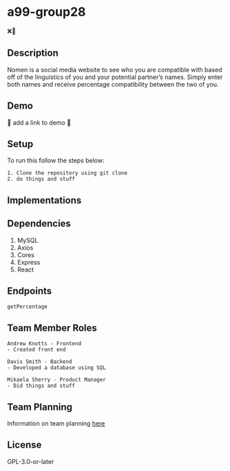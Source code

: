 # a99-group28

❌🕺

## Description

Nomen is a social media website to see who you are compatible with based off of the linguistics of you and your potential partner’s names. Simply enter both names and receive percentage compatibility between the two of you.

## Demo

🐸 add a link to demo 🐸

## Setup

To run this follow the steps below:
```
1. Clone the repository using git clone
2. do things and stuff
```

## Implementations

## Dependencies
1. MySQL
2. Axios
3. Cores
4. Express
5. React

## Endpoints

```
getPercentage
```

## Team Member Roles
```
Andrew Knotts - Frontend
- Created front end
```
```
Davis Smith - Backend
- Developed a database using SQL
```
```
Mikaela Sherry - Product Manager
- Did things and stuff
```
## Team Planning

Information on team planning [here](https://github.com/comp426-2022-fall/a99-group28/blob/b01c68642f428023b940f08bc0d0f9d89e244e79/Plan.md)

## License
GPL-3.0-or-later

